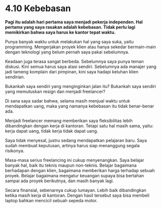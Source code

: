# 4.10 Kebebasan

**Pagi itu adalah hari pertama saya menjadi pekerja independen. Hal pertama yang saya rasakan adalah kebebasan. Tidak perlu lagi memikirkan bahwa saya harus ke kantor tepat waktu.**

Punya banyak waktu untuk melakukan hal yang saya suka, yaitu programming. Mengerjakan proyek klien atau hanya sekedar bermain-main dengan teknologi yang belum pernah saya pakai sebelumnya.

Keadaan juga terasa sangat berbeda. Sebelumnya saya punya teman diskusi. Kini semua harus saya atasi sendiri. Sebelumnya ada manajer yang jadi tameng komplain dari pimpinan, kini saya hadapi keluhan klien sendirian.

Bukankah saya sendiri yang menginginkan jalan itu? Bukankah saya sendiri yang memutuskan resign dan menjadi freelancer?

Di sana saya sadar bahwa, selama masih menjual waktu untuk mendapatkan uang, maka yang namanya kebebasan itu tidak benar-benar ada.

Menjadi freelancer memang memberikan saya fleksibilitas lebih dibandingkan dengan kerja di kantoran. Tetapi satu hal masih sama, yaitu: kerja dapat uang, tidak kerja tidak dapat uang.

Saya tidak menyesal, justru sedang mendapatkan pelajaran baru. Saya sudah membuat keputusan, artinya harus siap menanggung segala risikonya.

Masa-masa serius freelancing ini cukup menyenangkan. Saya belajar banyak hal, baik itu teknis maupun non-teknis. Belajar bagaimana berhadapan dengan klien, bagaimana memberikan harga terhadap sebuah proyek. Belajar bagaimana mengatur keuangan supaya bisa bertahan sampai ada proyek berikutnya, dan masih banyak lagi.

Secara finansial, sebenarnya cukup lumayan. Lebih baik dibandingkan ketika masih kerja di kantoran. Dengan hasil tersebut saya bisa membeli laptop bahkan mencicil sebuah sepeda motor.
